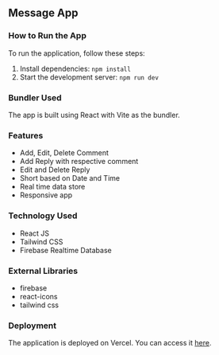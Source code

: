 ## Message App

### How to Run the App
To run the application, follow these steps:
1. Install dependencies: `npm install`
2. Start the development server: `npm run dev`

### Bundler Used
The app is built using React with Vite as the bundler.

### Features
- Add, Edit, Delete Comment
- Add Reply with respective comment
- Edit and Delete Reply
- Short based on Date and Time
- Real time data store
- Responsive app

### Technology Used
- React JS
- Tailwind CSS
- Firebase Realtime Database

### External Libraries
- firebase
- react-icons
- tailwind css

### Deployment
The application is deployed on Vercel. You can access it [here](https://chat-app-omega-sepia.vercel.app/).
